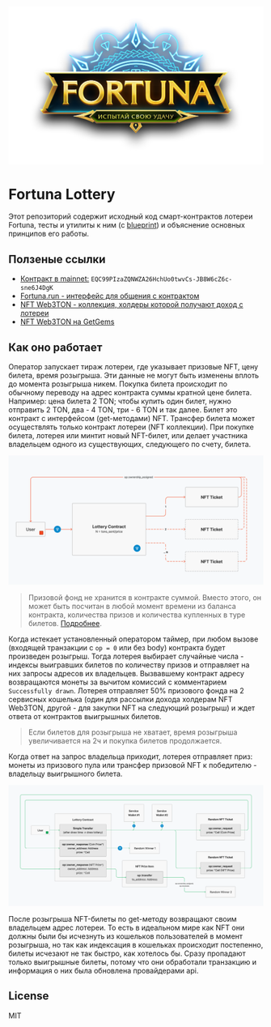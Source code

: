 ![](assets/fortuna_logo.png)

# Fortuna Lottery

Этот репозиторий содержит исходный код смарт-контрактов лотереи Fortuna,
тесты и утилиты к ним (с
[blueprint](https://github.com/ton-community/blueprint)) и объяснение
основных принципов его работы.


## Ползеные ссылки
- [Контракт в mainnet:](https://tonscan.org/address/EQC99PIzaZQNWZA26HchUo0twvCs-JB8W6cZ6c-sne6J4DgK) `EQC99PIzaZQNWZA26HchUo0twvCs-JB8W6cZ6c-sne6J4DgK`
- [Fortuna.run - интерфейс для общения с контрактом](https://fortuna.run)
- [NFT Web3TON - коллекция, холдеры которой получают доход с лотереи](https://web3ton.pro)
- [NFT Web3TON на GetGems](https://getgems.io/collection/EQCdVlYKvCuUaVIWjwlGtQgWvDa8DsbCNEM6hHevSW__-07R)


## Как оно работает

Оператор запускает тираж лотереи, где указывает призовые NFT, цену билета,
время розыгрыша. Эти данные не могут быть изменены вплоть до момента
розыгрыша никем. Покупка билета происходит по обычному переводу на адрес
контракта суммы кратной цене билета. Например: цена билета 2 TON; чтобы
купить один билет, нужно отправить 2 TON, два - 4 TON, три - 6 TON и так
далее. Билет это контракт с интерфейсом (get-методами) NFT. Трансфер
билета может осуществлять только контракт лотереи (NFT коллекции). При
покупке билета, лотерея или минтит новый NFT-билет, или делает участника
владельцем одного из существующих, следующего по счету, билета. 

![](assets/buy.png)

> Призовой фонд не хранится в контракте суммой. Вместо этого, он может
> быть посчитан в любой момент времени из баланса контракта, количества
> призов и количества купленных в туре билетов.
> [Подробнее](contracts/imports/utils.fc#L53-L59).

Когда истекает установленный оператором таймер, при любом вызове (входящей
транзакции с `op = 0` или без body) контракта будет произведен розыгрыш.
Тогда лотерея выбирает случайные числа - индексы выигравших билетов по
количеству призов и отправляет на них запросы адресов их владельцев.
Вызвавшему контракт адресу возвращаются монеты за вычитом комиссий
с комментарием `Successfully drawn`. Лотерея отправляет 50% призового
фонда на 2 сервисных кошелька (один для рассылки дохода холдерам NFT
Web3TON, другой - для закупки NFT на следующий розыгрыш) и ждет ответа от
контрактов выигрышных билетов.

> Если билетов для розыгрыша не хватает, время розыгрыша увеличивается на
> 2ч и покупка билетов продолжается.

Когда ответ на запрос владельца приходит, лотерея отправляет приз: монеты
из призового пула или трансфер призовой NFT к победителю - владельцу
выигрышного билета. 

![](assets/draw.png)

После розыгрыша NFT-билеты по get-методу возвращают своим владельцем адрес
лотереи. То есть в идеальном мире как NFT они должны были бы исчезнуть из
кошельков пользователей в момент розыгрыша, но так как индексация
в кошельках происходит постепенно, билеты исчезают не так быстро, как
хотелось бы. Сразу пропадают только выигрышные билеты, потому что они
обработали транзакцию и информация о них была обновлена провайдерами api.


## License

MIT
